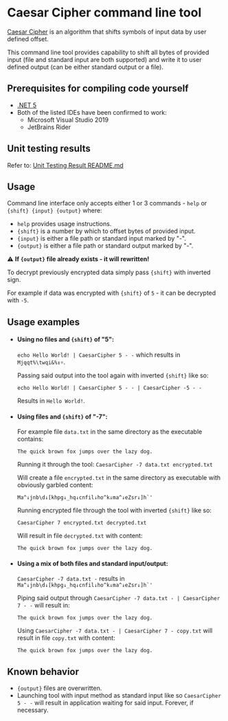 # Caesar Cipher command line tool

[Caesar Cipher](https://en.wikipedia.org/wiki/Caesar_cipher) is an algorithm that shifts symbols of input data by user defined offset.


This command line tool provides capability to shift all bytes of provided input (file and standard input are both supported) and write it to user defined output (can be either standard output or a file).

## Prerequisites for compiling code yourself

- [.NET 5](https://dotnet.microsoft.com/download/dotnet/5.0)
- Both of the listed IDEs have been confirmed to work:
  - Microsoft Visual Studio 2019
  - JetBrains Rider
  
## Unit testing results

Refer to:
[Unit Testing Result README.md](./CaesarCipherTests/README.md)

## Usage

Command line interface only accepts either 1 or 3 commands - `help` or `{shift} {input} {output}` where:
- `help` provides usage instructions.
- `{shift}` is a number by which to offset bytes of provided input.
- `{input}` is either a file path or standard input marked by "-".
- `{output}` is either a file path or standard output marked by "-".

⚠️ **If `{output}` file already exists - it will rewritten!**

To decrypt previously encrypted data simply pass `{shift}` with inverted sign. 

For example if data was encrypted with `{shift}` of `5` - it can be decrypted with `-5`.

## Usage examples
- #### Using no files and `{shift}` of "5":
  ```echo Hello World! | CaesarCipher 5 - -``` which results in `Mjqqt%\twqi&%↕☼`.
  
  Passing said output into the tool again with inverted `{shift}` like so:

  ```echo Hello World! | CaesarCipher 5 - - | CaesarCipher -5 - -```

  Results in `Hello World!`.

- #### Using files and `{shift}` of "-7":

  For example file `data.txt` in the same directory as the executable contains:

  ```The quick brown fox jumps over the lazy dog.```

  Running it through the tool: ```CaesarCipher -7 data.txt encrypted.txt```

  Will create a file `encrypted.txt` in the same directory as executable with obviously garbled content:

  ```Ma^↓jnb\d↓[khpg↓_hq↓cnfil↓ho^k↓ma^↓eZsr↓]h`'```

  Running encrypted file through the tool with inverted `{shift}` like so: 
  
  ```CaesarCipher 7 encrypted.txt decrypted.txt```

  Will result in file `decrypted.txt` with content:

  ```The quick brown fox jumps over the lazy dog.```

- #### Using a mix of both files and standard input/output:

  ```CaesarCipher -7 data.txt -``` results in ```Ma^↓jnb\d↓[khpg↓_hq↓cnfil↓ho^k↓ma^↓eZsr↓]h`'```

  Piping said output through ```CaesarCipher -7 data.txt - | CaesarCipher 7 - -``` will result in:

  ```The quick brown fox jumps over the lazy dog.```
  
  Using ```CaesarCipher -7 data.txt - | CaesarCipher 7 - copy.txt``` will result in file `copy.txt` with content:
  
  ```The quick brown fox jumps over the lazy dog.```
  
## Known behavior
- `{output}` files are overwritten.
- Launching tool with input method as standard input like so ```CaesarCipher 5 - -``` will result in application waiting for said input. Forever, if necessary. 